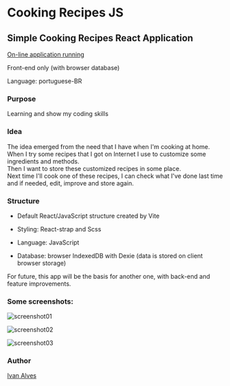# Cooking Recipes JS

## Simple Cooking Recipes React Application

[On-line application running](https://recipes2.ivanalves.dev.br)

Front-end only (with browser database)

Language: portuguese-BR

### Purpose

Learning and show my coding skills

### Idea

The idea emerged from the need that I have when I'm cooking at home.  
When I try some recipes that I got on Internet I use to customize some ingredients and methods.  
Then I want to store these customized recipes in some place.  
Next time I'll cook one of these recipes, I can check what I've done last time and if needed, edit, improve and store again.

### Structure

- Default React/JavaScript structure created by Vite

- Styling: React-strap and Scss

- Language: JavaScript

- Database: browser IndexedDB with Dexie (data is stored on client browser storage)

For future, this app will be the basis for another one, with back-end and feature improvements.

### Some screenshots:

![screenshot01](https://recipes2.ivanalves.dev.br)

![screenshot02](https://recipes2.ivanalves.dev.br)

![screenshot03](https://recipes2.ivanalves.dev.br)

### Author

[Ivan Alves](https://ivanalves.dev.br)
